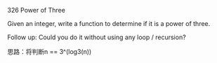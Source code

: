 326 Power of Three

Given an integer, write a function to determine if it is a power of three.

Follow up:
Could you do it without using any loop / recursion? 

思路：将判断n == 3^(log3(n))
